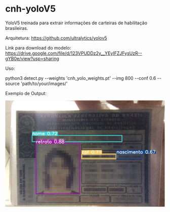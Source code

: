 # cnh-yoloV5

YoloV5 treinada para extrair informações de carteiras de habilitação brasileiras.  

Arquitetura: https://github.com/ultralytics/yolov5  

Link para download do modelo: https://drive.google.com/file/d/123VPUDDz2y__YEyIFZJFysUzR--gYB0e/view?usp=sharing

Uso:

python3 detect.py --weights 'cnh_yolo_weights.pt' --img 800 --conf 0.6 --source 'path/to/your/images/'

Exemplo de Output:

![alt text](https://github.com/miguelcecci/cnh-yoloV5/blob/master/readme_images/predicted_example.png?raw=true)

